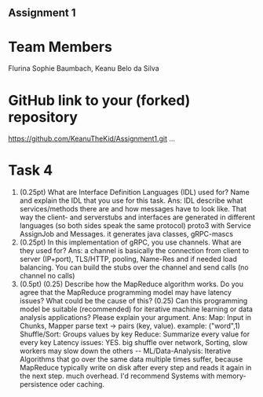 Assignment 1
------------

# Team Members
Flurina Sophie Baumbach, Keanu Belo da Silva
# GitHub link to your (forked) repository
https://github.com/KeanuTheKid/Assignment1.git
...

# Task 4

1. (0.25pt) What are Interface Definition Languages (IDL) used for? Name and explain the IDL that you use for this task.
   Ans: IDL describe what services/methods there are and how messages have  to look like. That way the client- and serverstubs and interfaces are generated in different languages (so both sides speak the same protocol)
        proto3 with Service AssignJob and Messages. it generates java classes, gRPC-mascs 
2. (0.25pt) In this implementation of gRPC, you use channels. What are they used for?
   Ans: a channel is basically the connection from client to server (IP+port), TLS/HTTP, pooling, Name-Res and if needed load balancing. You can build the stubs over the channel and send calls (no channel no calls)
3. (0.5pt)
   (0.25) Describe how the MapReduce algorithm works. Do you agree that the MapReduce programming model may have latency issues? What could be the cause of this?
   (0.25) Can this programming model be suitable (recommended) for iterative machine learning or data analysis applications? Please explain your argument.
   Ans: Map: Input in Chunks, Mapper parse text -> pairs (key, value). example: ("word",1)
        Shuffle/Sort: Groups values by key
        Reduce: Summarize every value for every key
        Latency issues: YES. big shuffle over network, Sorting, slow workers may slow down the others
        --
        ML/Data-Analysis: Iterative Algorithms that go over the same data multiple times suffer, because MapReduce typically write on disk after every step and reads it again in the next step. much overhead. I'd recommend Systems with memory-persistence oder caching.   